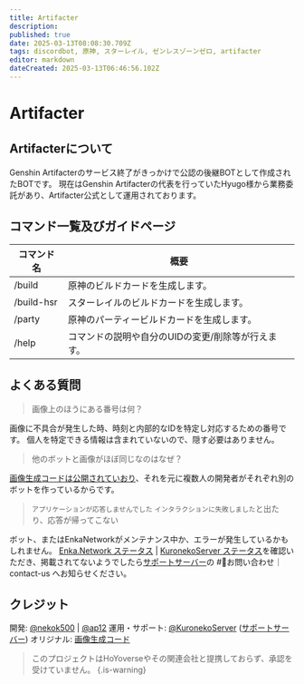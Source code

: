 ```yaml
---
title: Artifacter
description: 
published: true
date: 2025-03-13T08:08:30.709Z
tags: discordbot, 原神, スターレイル, ゼンレスゾーンゼロ, artifacter
editor: markdown
dateCreated: 2025-03-13T06:46:56.102Z
---
```


# Artifacter
## Artifacterについて
Genshin Artifacterのサービス終了がきっかけで公認の後継BOTとして作成されたBOTです。
現在はGenshin Artifacterの代表を行っていたHyugo様から業務委託があり、Artifacter公式として運用されております。

## コマンド一覧及びガイドページ
コマンド名 | 概要 | 
-- | -- | 
/build | 原神のビルドカードを生成します。 
/build-hsr  | スターレイルのビルドカードを生成します。
/party | 原神のパーティービルドカードを生成します。 
/help | コマンドの説明や自分のUIDの変更/削除等が行えます。 

## よくある質問
> 画像上のほうにある番号は何？

画像に不具合が発生した時、時刻と内部的なIDを特定し対応するための番号です。
個人を特定できる情報は含まれていないので、隠す必要はありません。

> 他のボットと画像がほぼ同じなのはなぜ？

[画像生成コードは公開されていおり](https://github.com/FuroBath/ArtifacterImageGen)、それを元に複数人の開発者がそれぞれ別のボットを作っているからです。

> `アプリケーションが応答しませんでした` `インタラクションに失敗しました`と出たり、応答が帰ってこない

ボット、またはEnkaNetworkがメンテナンス中か、エラーが発生しているかもしれません。
[Enka.Network ステータス](https://status.enka.network) | [KuronekoServer ステータス](https://status.krnk.org)を確認いただき、掲載されてないようでしたら[サポートサーバー](https://discord.krnk.org)の #🚨お問い合わせ｜contact-us へお知らせください。

## クレジット
開発: [@nekok500](https://x.com/nekok500) | [@ap12](https://x.com/akpcap12)
運用・サポート: [@KuronekoServer](https://x.com/kuroneko_server) ([サポートサーバー](https://discord.krnk.org))
オリジナル: [画像生成コード](https://github.com/FuroBath/ArtifacterImageGen)

> このプロジェクトはHoYoverseやその関連会社と提携しておらず、承認を受けていません。
{.is-warning}